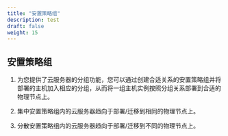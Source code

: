 ```yaml
---
title: "安置策略组"
description: test
draft: false
weight: 15
---
```


## 安置策略组

1. 为您提供了云服务器的分组功能，您可以通过创建合适关系的安置策略组并将部署的主机加入相应的分组，从而将一组主机实例按照分组关系部署到合适的物理节点上。

2. 集中安置策略组内的云服务器趋向于部署/迁移到相同的物理节点上。

3. 分散安置策略组内的云服务器趋向于部署/迁移到不同的物理节点上。

















